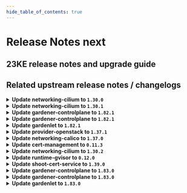 ```yaml
---
hide_table_of_contents: true
---
```


# Release Notes next

## 23KE release notes and upgrade guide

## Related upstream release notes / changelogs


<details>
<summary><b>Update networking-cilium to <code>1.30.0</code></b></summary>

# [gardener/gardener-extension-networking-cilium]

## ✨ New Features

- `[USER]` `networking-cilium` extension now supports [Shoot Force Deletion](https://github.com/gardener/gardener/blob/master/docs/usage/shoot_operations.md#force-deletion).  by @shafeeqes [#218]
## 🏃 Others

- `[OPERATOR]` Egress gateway validation is fixed in case kube-proxy is disabled. by @DockToFuture [#220]
- `[OPERATOR]` Update cilium to `v1.14.3`. by @DockToFuture [#222]
- `[OPERATOR]` The following dependency is updated:  
  - github.com/gardener/gardener: v1.76.0 -> v1.80.1  
  - k8s.io/* : v0.26.3 -> v0.28.2  
  - sigs.k8s.io/controller-runtime: v0.14.6-> v0.16.2 by @shafeeqes [#213]

## Docker Images
gardener-extension-admission-cilium: `eu.gcr.io/gardener-project/gardener/extensions/admission-cilium:v1.30.0`
gardener-extension-networking-cilium: `eu.gcr.io/gardener-project/gardener/extensions/networking-cilium:v1.30.0`


</details>

<details>
<summary><b>Update networking-cilium to <code>1.30.1</code></b></summary>

no release notes available

## Docker Images
gardener-extension-admission-cilium: `eu.gcr.io/gardener-project/gardener/extensions/admission-cilium:v1.30.1`
gardener-extension-networking-cilium: `eu.gcr.io/gardener-project/gardener/extensions/networking-cilium:v1.30.1`


</details>

<details>
<summary><b>Update gardener-controlplane to <code>1.82.1</code></b></summary>

# [gardener/gardener]

## 🐛 Bug Fixes

- `[OPERATOR]` A bug causing the managedseed controller to error if the controller restarts and the seed secret is already deleted is now fixed. by @shafeeqes [#8699]
- `[OPERATOR]` A bug has been fixed which caused `ServiceAccount`s related to garden access secrets for extensions to leak in the seed namespace in the garden cluster after uninstallation of said extensions. by @rfranzke [#8697]
## 🏃 Others

- `[OPERATOR]` github.com/gardener/etcd-druid #714 @aaronfern  
  Alpine image used in init containers is now part of the IMAGEVECTOR_OVERWRITE by @gardener-ci-robot [#8684]
- `[OPERATOR]` The testmachinery tests now use `AdminKubeconfig` of the `Shoot`s of `ManagedSeed`s to create seed client. by @shafeeqes [#8698]

## Docker Images
admission-controller: `eu.gcr.io/gardener-project/gardener/admission-controller:v1.82.1`
apiserver: `eu.gcr.io/gardener-project/gardener/apiserver:v1.82.1`
controller-manager: `eu.gcr.io/gardener-project/gardener/controller-manager:v1.82.1`
gardenlet: `eu.gcr.io/gardener-project/gardener/gardenlet:v1.82.1`
operator: `eu.gcr.io/gardener-project/gardener/operator:v1.82.1`
resource-manager: `eu.gcr.io/gardener-project/gardener/resource-manager:v1.82.1`
scheduler: `eu.gcr.io/gardener-project/gardener/scheduler:v1.82.1`


</details>

<details>
<summary><b>Update gardener-controlplane to <code>1.82.1</code></b></summary>

# [gardener/gardener]

## 🐛 Bug Fixes

- `[OPERATOR]` A bug causing the managedseed controller to error if the controller restarts and the seed secret is already deleted is now fixed. by @shafeeqes [#8699]
- `[OPERATOR]` A bug has been fixed which caused `ServiceAccount`s related to garden access secrets for extensions to leak in the seed namespace in the garden cluster after uninstallation of said extensions. by @rfranzke [#8697]
## 🏃 Others

- `[OPERATOR]` github.com/gardener/etcd-druid #714 @aaronfern  
  Alpine image used in init containers is now part of the IMAGEVECTOR_OVERWRITE by @gardener-ci-robot [#8684]
- `[OPERATOR]` The testmachinery tests now use `AdminKubeconfig` of the `Shoot`s of `ManagedSeed`s to create seed client. by @shafeeqes [#8698]

## Docker Images
admission-controller: `eu.gcr.io/gardener-project/gardener/admission-controller:v1.82.1`
apiserver: `eu.gcr.io/gardener-project/gardener/apiserver:v1.82.1`
controller-manager: `eu.gcr.io/gardener-project/gardener/controller-manager:v1.82.1`
gardenlet: `eu.gcr.io/gardener-project/gardener/gardenlet:v1.82.1`
operator: `eu.gcr.io/gardener-project/gardener/operator:v1.82.1`
resource-manager: `eu.gcr.io/gardener-project/gardener/resource-manager:v1.82.1`
scheduler: `eu.gcr.io/gardener-project/gardener/scheduler:v1.82.1`


</details>

<details>
<summary><b>Update gardenlet to <code>1.82.1</code></b></summary>

# [gardener/gardener]

## 🐛 Bug Fixes

- `[OPERATOR]` A bug causing the managedseed controller to error if the controller restarts and the seed secret is already deleted is now fixed. by @shafeeqes [#8699]
- `[OPERATOR]` A bug has been fixed which caused `ServiceAccount`s related to garden access secrets for extensions to leak in the seed namespace in the garden cluster after uninstallation of said extensions. by @rfranzke [#8697]
## 🏃 Others

- `[OPERATOR]` github.com/gardener/etcd-druid #714 @aaronfern  
  Alpine image used in init containers is now part of the IMAGEVECTOR_OVERWRITE by @gardener-ci-robot [#8684]
- `[OPERATOR]` The testmachinery tests now use `AdminKubeconfig` of the `Shoot`s of `ManagedSeed`s to create seed client. by @shafeeqes [#8698]

## Docker Images
admission-controller: `eu.gcr.io/gardener-project/gardener/admission-controller:v1.82.1`
apiserver: `eu.gcr.io/gardener-project/gardener/apiserver:v1.82.1`
controller-manager: `eu.gcr.io/gardener-project/gardener/controller-manager:v1.82.1`
gardenlet: `eu.gcr.io/gardener-project/gardener/gardenlet:v1.82.1`
operator: `eu.gcr.io/gardener-project/gardener/operator:v1.82.1`
resource-manager: `eu.gcr.io/gardener-project/gardener/resource-manager:v1.82.1`
scheduler: `eu.gcr.io/gardener-project/gardener/scheduler:v1.82.1`


</details>

<details>
<summary><b>Update provider-openstack to <code>1.37.1</code></b></summary>

# [gardener/gardener-extension-provider-openstack]

## 🏃 Others

- `[OPERATOR]` Update external-snapshotter to v6.3.1 by @kon-angelo [#683]

## Docker Images
gardener-extension-admission-openstack: `eu.gcr.io/gardener-project/gardener/extensions/admission-openstack:v1.37.1`
gardener-extension-provider-openstack: `eu.gcr.io/gardener-project/gardener/extensions/provider-openstack:v1.37.1`


</details>

<details>
<summary><b>Update networking-calico to <code>1.37.0</code></b></summary>

# [gardener/gardener-extension-networking-calico]

## ✨ New Features

- `[USER]` `networking-calico` extension now supports [Shoot Force Deletion](https://github.com/gardener/gardener/blob/master/docs/usage/shoot_operations.md#force-deletion).  by @shafeeqes [#302]
## 🏃 Others

- `[OPERATOR]` Update calico to version `3.26.2` and make sure that tyhpa gets scheduled on all nodes. by @DockToFuture [#304]
- `[OPERATOR]` Update calico to `v3.26.3`. by @DockToFuture [#308]
- `[OPERATOR]` The following dependency is updated:  
  - github.com/gardener/gardener: v1.76.0 -> v1.77.2 by @shafeeqes [#293]
- `[OPERATOR]` Add autoscaling mode for calico node/typha, for vpa mode (autoScaling.mode: vpa), for cluster-proportional mode (autoScaling.mode: cluster-proportional) by @jfortin-sap [#286]
- `[OPERATOR]` The following dependency is updated:  
  - github.com/gardener/gardener: v1.79.1 -> v1.80.1  
  - k8s.io/* : v0.27.5 -> v0.28.2  
  - sigs.k8s.io/controller-runtime: v0.15.2-> v0.16.2 by @shafeeqes [#300]
- `[OPERATOR]` The following dependency is updated:  
  - github.com/gardener/gardener: v1.77.2 -> v1.79.1  
  - k8s.io/* : v0.26.3 -> v0.27.5  
  - sigs.k8s.io/controller-runtime: v0.14.6-> v0.15.2 by @shafeeqes [#296]
- `[OPERATOR]` Vertical and horizontal cluster-proportional autoscalers for calico-typha now use different label selectors. by @ScheererJ [#297]

## Docker Images
gardener-extension-admission-calico: `eu.gcr.io/gardener-project/gardener/extensions/admission-calico:v1.37.0`
gardener-extension-networking-calico: `eu.gcr.io/gardener-project/gardener/extensions/networking-calico:v1.37.0`


</details>

<details>
<summary><b>Update cert-management to <code>0.11.3</code></b></summary>

# [gardener/cert-management]

## 🏃 Others

- `[USER]` Support PKCS8 private keys for CA issuers by @MartinWeindel [#146]
- `[OPERATOR]` Bumps golang from 1.21.2 to 1.21.3. by @dependabot[bot] [#143]
- `[OPERATOR]` Remove `issuer` short name for issuer CustomResourceDefinition as it is the same as the singular. by @MartinWeindel [#147]

## Docker Images
cert-management: `eu.gcr.io/gardener-project/cert-controller-manager:v0.11.3`


</details>

<details>
<summary><b>Update networking-cilium to <code>1.30.2</code></b></summary>

no release notes available

## Docker Images
gardener-extension-admission-cilium: `eu.gcr.io/gardener-project/gardener/extensions/admission-cilium:v1.30.2`
gardener-extension-networking-cilium: `eu.gcr.io/gardener-project/gardener/extensions/networking-cilium:v1.30.2`


</details>

<details>
<summary><b>Update runtime-gvisor to <code>0.12.0</code></b></summary>

# [gardener/gardener-extension-runtime-gvisor]

## 📰 Noteworthy

- `[OPERATOR]` The `security.gardener.cloud/pod-security-enforce` annotation in the ControllerRegistration is set to `baseline`. With this, the pods running in the extension namespace should comply with `baseline` pod-security standard. by @dimityrmirchev [#94]
## ✨ New Features

- `[USER]` `runtime-gvisor` extension now supports [Shoot Force Deletion](https://github.com/gardener/gardener/blob/master/docs/usage/shoot_operations.md#force-deletion).  by @shafeeqes [#101]
## 🏃 Others

- `[DEPENDENCY]` The following dependency were updated:  
  - github.com/gardener/gardener: v1.75.0-> v1.80.1  
  - k8s.io/* : v0.26.3 -> v0.28.2  
  - sigs.k8s.io/controller-runtime: v0.14.6-> v0.16.2 by @dimityrmirchev [#96]
- `[DEPENDENCY]` The go version was updated to `1.21.3`. by @dimityrmirchev [#96]

## Docker Images
gardener-extension-runtime-gvisor-installation: `eu.gcr.io/gardener-project/gardener/extensions/runtime-gvisor-installation:v0.12.0`
gardener-extension-runtime-gvisor: `eu.gcr.io/gardener-project/gardener/extensions/runtime-gvisor:v0.12.0`


</details>

<details>
<summary><b>Update shoot-cert-service to <code>1.39.0</code></b></summary>

# [gardener/gardener-extension-shoot-cert-service]

## ✨ New Features

- `[USER]` `shoot-cert-service` extension now supports [Shoot Force Deletion](https://github.com/gardener/gardener/blob/master/docs/usage/shoot_operations.md#force-deletion).  by @acumino [#204]
## 🏃 Others

- `[OPERATOR]` Remove redundant short name for `issuer` CustomResourceDefinition. by @MartinWeindel [#211]
- `[OPERATOR]` Bump github.com/gardener/gardener from 1.82.0 to 1.82.1. by @dependabot[bot] [#207]
- `[OPERATOR]` Bump github.com/gardener/gardener from 1.81.1 to 1.82.0. by @dependabot[bot] [#206]
# [gardener/cert-management]

## 🏃 Others

- `[OPERATOR]` Bumps golang from 1.21.2 to 1.21.3. by @dependabot[bot] [gardener/cert-management#143]
- `[OPERATOR]` Remove `issuer` short name for issuer CustomResourceDefinition as it is the same as the singular. by @MartinWeindel [gardener/cert-management#147]
- `[USER]` Support PKCS8 private keys for CA issuers by @MartinWeindel [gardener/cert-management#146]

## Docker Images
gardener-extension-shoot-cert-service: `eu.gcr.io/gardener-project/gardener/extensions/shoot-cert-service:v1.39.0`


</details>

<details>
<summary><b>Update gardener-controlplane to <code>1.83.0</code></b></summary>

# [gardener/gardener]

## ⚠️ Breaking Changes

- `[DEPENDENCY]` The `hack/check-docforge.sh` script is now removed. The repo based manifest are removed in favor of a centrally managed manifests. See https://github.com/gardener/documentation/issues/431. The manifests are now maintained centrally in https://github.com/gardener/documentation/tree/master/.docforge. by @Kostov6 [#8692]
- `[USER]` Validation has been added for `spec.kubernetes.kubeAPIServer.runtimeConfig` field in the Shoot API. Disabling APIs marked as "Required" by gardener is not permitted. by @shafeeqes [#8695]
## ✨ New Features

- `[OPERATOR]` CloudProfiles allow configuring update strategies {patch, minor, major} for machine images that affect update behavior during auto and force update. by @danielfoehrKn [#8275]
## 🐛 Bug Fixes

- `[OPERATOR]` A bug has been fixed which caused `ServiceAccount`s related to garden access secrets for extensions to leak in the seed namespace in the garden cluster after uninstallation of said extensions. by @rfranzke [#8697]
- `[OPERATOR]` A bug causing the managedseed controller to error if the controller restarts and the seed secret is already deleted is now fixed. by @shafeeqes [#8699]
- `[OPERATOR]` An issue causing the `etcd-backup` Secret to be wrongly deleted for a Shoot cluster due to stale BackupEntry deletion from a previous Shoot creation with the same name is now fixed. by @Kostov6 [#8709]
- `[OPERATOR]` An issue has been fixed that prevented setting the `UnauthenticatedHTTP2DOSMitigation` feature gate. by @timuthy [#8732]
- `[OPERATOR]` Add memory and cpu limits (maxAllowed) to Prometheus (H)VPAs. by @rickardsjp [#8694]
## 🏃 Others

- `[OPERATOR]` `nginx-ingress-controller` image is updated to `v1.9.4`. by @shafeeqes [#8727]
- `[OPERATOR]` Partial Shoot maintenance errors are now reported as events on the Shoot and in the Shoot's `LastMaintenance` status. by @danielfoehrKn [#8275]
- `[OPERATOR]` With this release the obervability compoents are updated to the latest release versions. Plutono is now at v2.5.25 and Vali is now at v2.2.9 by @nickytd [#8689]
- `[OPERATOR]` The `.status.lastOperation` in `core.gardener.cloud/v1beta1.Seed` and `operator.gardener.cloud/v1alpha1.Garden` resources is now only updated each `5s` during a reconciliation. Previously, it was updated immediately when a task was finished. by @rfranzke [#8705]
- `[OPERATOR]` The testmachinery tests now use `AdminKubeconfig` of the `Shoot`s of `ManagedSeed`s to create seed client. by @shafeeqes [#8698]
- `[OPERATOR]` APIServer validation allows updating to expired Kubernetes and machine image versions. by @danielfoehrKn [#8275]
# [gardener/etcd-druid]

## 🏃 Others

- `[OPERATOR]` Alpine image used in init containers is now part of the IMAGEVECTOR_OVERWRITE by @aaronfern [gardener/etcd-druid#714]

## Docker Images
admission-controller: `eu.gcr.io/gardener-project/gardener/admission-controller:v1.83.0`
apiserver: `eu.gcr.io/gardener-project/gardener/apiserver:v1.83.0`
controller-manager: `eu.gcr.io/gardener-project/gardener/controller-manager:v1.83.0`
gardenlet: `eu.gcr.io/gardener-project/gardener/gardenlet:v1.83.0`
node-agent: `eu.gcr.io/gardener-project/gardener/node-agent:v1.83.0`
operator: `eu.gcr.io/gardener-project/gardener/operator:v1.83.0`
resource-manager: `eu.gcr.io/gardener-project/gardener/resource-manager:v1.83.0`
scheduler: `eu.gcr.io/gardener-project/gardener/scheduler:v1.83.0`


</details>

<details>
<summary><b>Update gardener-controlplane to <code>1.83.0</code></b></summary>

# [gardener/gardener]

## ⚠️ Breaking Changes

- `[DEPENDENCY]` The `hack/check-docforge.sh` script is now removed. The repo based manifest are removed in favor of a centrally managed manifests. See https://github.com/gardener/documentation/issues/431. The manifests are now maintained centrally in https://github.com/gardener/documentation/tree/master/.docforge. by @Kostov6 [#8692]
- `[USER]` Validation has been added for `spec.kubernetes.kubeAPIServer.runtimeConfig` field in the Shoot API. Disabling APIs marked as "Required" by gardener is not permitted. by @shafeeqes [#8695]
## ✨ New Features

- `[OPERATOR]` CloudProfiles allow configuring update strategies {patch, minor, major} for machine images that affect update behavior during auto and force update. by @danielfoehrKn [#8275]
## 🐛 Bug Fixes

- `[OPERATOR]` A bug has been fixed which caused `ServiceAccount`s related to garden access secrets for extensions to leak in the seed namespace in the garden cluster after uninstallation of said extensions. by @rfranzke [#8697]
- `[OPERATOR]` A bug causing the managedseed controller to error if the controller restarts and the seed secret is already deleted is now fixed. by @shafeeqes [#8699]
- `[OPERATOR]` An issue causing the `etcd-backup` Secret to be wrongly deleted for a Shoot cluster due to stale BackupEntry deletion from a previous Shoot creation with the same name is now fixed. by @Kostov6 [#8709]
- `[OPERATOR]` An issue has been fixed that prevented setting the `UnauthenticatedHTTP2DOSMitigation` feature gate. by @timuthy [#8732]
- `[OPERATOR]` Add memory and cpu limits (maxAllowed) to Prometheus (H)VPAs. by @rickardsjp [#8694]
## 🏃 Others

- `[OPERATOR]` `nginx-ingress-controller` image is updated to `v1.9.4`. by @shafeeqes [#8727]
- `[OPERATOR]` Partial Shoot maintenance errors are now reported as events on the Shoot and in the Shoot's `LastMaintenance` status. by @danielfoehrKn [#8275]
- `[OPERATOR]` With this release the obervability compoents are updated to the latest release versions. Plutono is now at v2.5.25 and Vali is now at v2.2.9 by @nickytd [#8689]
- `[OPERATOR]` The `.status.lastOperation` in `core.gardener.cloud/v1beta1.Seed` and `operator.gardener.cloud/v1alpha1.Garden` resources is now only updated each `5s` during a reconciliation. Previously, it was updated immediately when a task was finished. by @rfranzke [#8705]
- `[OPERATOR]` The testmachinery tests now use `AdminKubeconfig` of the `Shoot`s of `ManagedSeed`s to create seed client. by @shafeeqes [#8698]
- `[OPERATOR]` APIServer validation allows updating to expired Kubernetes and machine image versions. by @danielfoehrKn [#8275]
# [gardener/etcd-druid]

## 🏃 Others

- `[OPERATOR]` Alpine image used in init containers is now part of the IMAGEVECTOR_OVERWRITE by @aaronfern [gardener/etcd-druid#714]

## Docker Images
admission-controller: `eu.gcr.io/gardener-project/gardener/admission-controller:v1.83.0`
apiserver: `eu.gcr.io/gardener-project/gardener/apiserver:v1.83.0`
controller-manager: `eu.gcr.io/gardener-project/gardener/controller-manager:v1.83.0`
gardenlet: `eu.gcr.io/gardener-project/gardener/gardenlet:v1.83.0`
node-agent: `eu.gcr.io/gardener-project/gardener/node-agent:v1.83.0`
operator: `eu.gcr.io/gardener-project/gardener/operator:v1.83.0`
resource-manager: `eu.gcr.io/gardener-project/gardener/resource-manager:v1.83.0`
scheduler: `eu.gcr.io/gardener-project/gardener/scheduler:v1.83.0`


</details>

<details>
<summary><b>Update gardenlet to <code>1.83.0</code></b></summary>

# [gardener/gardener]

## ⚠️ Breaking Changes

- `[DEPENDENCY]` The `hack/check-docforge.sh` script is now removed. The repo based manifest are removed in favor of a centrally managed manifests. See https://github.com/gardener/documentation/issues/431. The manifests are now maintained centrally in https://github.com/gardener/documentation/tree/master/.docforge. by @Kostov6 [#8692]
- `[USER]` Validation has been added for `spec.kubernetes.kubeAPIServer.runtimeConfig` field in the Shoot API. Disabling APIs marked as "Required" by gardener is not permitted. by @shafeeqes [#8695]
## ✨ New Features

- `[OPERATOR]` CloudProfiles allow configuring update strategies {patch, minor, major} for machine images that affect update behavior during auto and force update. by @danielfoehrKn [#8275]
## 🐛 Bug Fixes

- `[OPERATOR]` A bug has been fixed which caused `ServiceAccount`s related to garden access secrets for extensions to leak in the seed namespace in the garden cluster after uninstallation of said extensions. by @rfranzke [#8697]
- `[OPERATOR]` A bug causing the managedseed controller to error if the controller restarts and the seed secret is already deleted is now fixed. by @shafeeqes [#8699]
- `[OPERATOR]` An issue causing the `etcd-backup` Secret to be wrongly deleted for a Shoot cluster due to stale BackupEntry deletion from a previous Shoot creation with the same name is now fixed. by @Kostov6 [#8709]
- `[OPERATOR]` An issue has been fixed that prevented setting the `UnauthenticatedHTTP2DOSMitigation` feature gate. by @timuthy [#8732]
- `[OPERATOR]` Add memory and cpu limits (maxAllowed) to Prometheus (H)VPAs. by @rickardsjp [#8694]
## 🏃 Others

- `[OPERATOR]` `nginx-ingress-controller` image is updated to `v1.9.4`. by @shafeeqes [#8727]
- `[OPERATOR]` Partial Shoot maintenance errors are now reported as events on the Shoot and in the Shoot's `LastMaintenance` status. by @danielfoehrKn [#8275]
- `[OPERATOR]` With this release the obervability compoents are updated to the latest release versions. Plutono is now at v2.5.25 and Vali is now at v2.2.9 by @nickytd [#8689]
- `[OPERATOR]` The `.status.lastOperation` in `core.gardener.cloud/v1beta1.Seed` and `operator.gardener.cloud/v1alpha1.Garden` resources is now only updated each `5s` during a reconciliation. Previously, it was updated immediately when a task was finished. by @rfranzke [#8705]
- `[OPERATOR]` The testmachinery tests now use `AdminKubeconfig` of the `Shoot`s of `ManagedSeed`s to create seed client. by @shafeeqes [#8698]
- `[OPERATOR]` APIServer validation allows updating to expired Kubernetes and machine image versions. by @danielfoehrKn [#8275]
# [gardener/etcd-druid]

## 🏃 Others

- `[OPERATOR]` Alpine image used in init containers is now part of the IMAGEVECTOR_OVERWRITE by @aaronfern [gardener/etcd-druid#714]

## Docker Images
admission-controller: `eu.gcr.io/gardener-project/gardener/admission-controller:v1.83.0`
apiserver: `eu.gcr.io/gardener-project/gardener/apiserver:v1.83.0`
controller-manager: `eu.gcr.io/gardener-project/gardener/controller-manager:v1.83.0`
gardenlet: `eu.gcr.io/gardener-project/gardener/gardenlet:v1.83.0`
node-agent: `eu.gcr.io/gardener-project/gardener/node-agent:v1.83.0`
operator: `eu.gcr.io/gardener-project/gardener/operator:v1.83.0`
resource-manager: `eu.gcr.io/gardener-project/gardener/resource-manager:v1.83.0`
scheduler: `eu.gcr.io/gardener-project/gardener/scheduler:v1.83.0`


</details>
